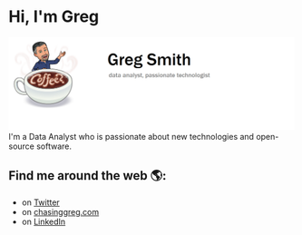 # Hi, I'm Greg

<img src="https://github.com/chasinggreg/chasinggreg/blob/master/header.png?raw=true" alt="banner that says Greg Smith - ">
I'm a Data Analyst who is passionate about new technologies and open-source software.


## Find me around the web 🌎:
- on <a href="https://www.twitter.com/chasinggreg">Twitter</a>
- on <a href="https://www.chasinggreg.com">chasinggreg.com</a>
- on <a href="https://www.linkedin.com/in/chasinggreg/">LinkedIn</a>